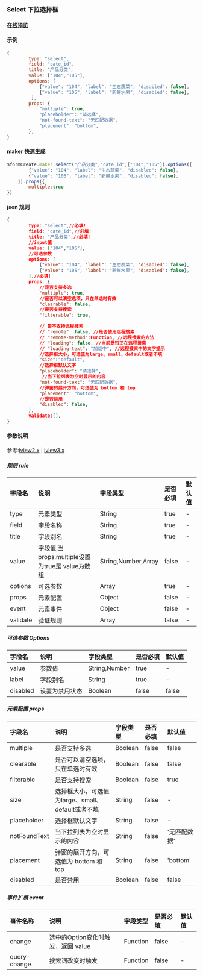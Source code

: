 ### Select 下拉选择框

#### [在线预览](https://jsrun.net/FehKp/edit)

#### 示例
```js
{
        type: "select",
        field: "cate_id",
        title: "产品分类",
        value: ["104","105"],
        options: [
            {"value": "104", "label": "生态蔬菜", "disabled": false},
            {"value": "105", "label": "新鲜水果", "disabled": false},
         ],
        props: {
            "multiple": true, 
            "placeholder": "请选择", 
            "not-found-text": "无匹配数据",
            "placement": "bottom", 
        },
}
```

#### maker 快速生成
```js
$formCreate.maker.select("产品分类","cate_id",["104","105"]).options([
        {"value": "104", "label": "生态蔬菜", "disabled": false},
        {"value": "105", "label": "新鲜水果", "disabled": false},
    ]).props({
        multiple:true
})
```

#### json 规则
```json
{
        type: "select",//必填!
        field: "cate_id",//必填!
        title: "产品分类",//必填!
        //input值
        value: ["104","105"],
        //可选参数
        options: [
            {"value": "104", "label": "生态蔬菜", "disabled": false},
            {"value": "105", "label": "新鲜水果", "disabled": false},
        ],//必填!
        props: {
       	 	//是否支持多选
            "multiple": true,
            //是否可以清空选项，只在单选时有效
            "clearable": false,
            //是否支持搜索
            "filterable": true,

            // 暂不支持远程搜索
            // "remote": false, //是否使用远程搜索
            // "remote-method":Function, //远程搜索的方法
            // "loading": false, //当前是否正在远程搜索
            // "loading-text": "加载中", //远程搜索中的文字提示
            //选择框大小，可选值为large、small、default或者不填
            "size":"default",
            //选择框默认文字
            "placeholder": "请选择",
             //当下拉列表为空时显示的内容
            "not-found-text": "无匹配数据",
            //弹窗的展开方向，可选值为 bottom 和 top
            "placement": "bottom",
            //是否禁用
            "disabled": false,
        },
        validate:[],
}
```

#### 参数说明
参考:[iview2.x](http://v2.iviewui.com/components/select#API) | [iview3.x](https://www.iviewui.com/components/select#API)



##### 规则 rule

| 字段名 | 说明 | 字段类型 | 是否必填 | 默认值 |
| :--- | :--- | :--- | :--- | :--- |
| type | 元素类型 | String | true | - |
| field | 字段名称 | String | true | - |
| title | 字段别名 | String | true | - |
| value | 字段值,当props.multiple设置为true是 value为数组 | String,Number,Array | false | - |
| options | 可选参数 | Array | true | - |
| props | 元素配置 | Object | false | - |
| event | 元素事件 | Object | false | - |
| validate | 验证规则 | Array | false | - |

##### 可选参数 Options

| 字段名 | 说明 | 字段类型 | 是否必填 | 默认值 |
| :--- | :--- | :--- | :--- | :--- |
| value | 参数值 | String,Number | true | - |
| label | 字段别名 | String | true | - |
| disabled | 设置为禁用状态 | Boolean | false | false |


##### 元素配置 props

| 字段名 | 说明 | 字段类型 | 是否必填 | 默认值 |
| :--- | :--- | :--- | :--- | :--- |
| multiple | 是否支持多选 | Boolean | false | false |
| clearable | 是否可以清空选项，只在单选时有效 | Boolean | false | false |
| filterable | 是否支持搜索 | Boolean | false | true |
| size | 选择框大小，可选值为large、small、default或者不填 | String | false | - |
| placeholder | 选择框默认文字 | String | false | - |
| notFoundText | 当下拉列表为空时显示的内容 | String | false | '无匹配数据' |
| placement | 弹窗的展开方向，可选值为 bottom 和 top | String | false | 'bottom' |
| disabled | 是否禁用 | Boolean | false | false |


##### 事件扩展 event

| 事件名称 | 说明 | 字段类型 | 是否必填 | 默认值 |
| :--- | :--- | :--- | :--- | :--- |
| change | 选中的Option变化时触发，返回 value | Function | false | - |
| query-change | 搜索词改变时触发 | Function | false | - |


